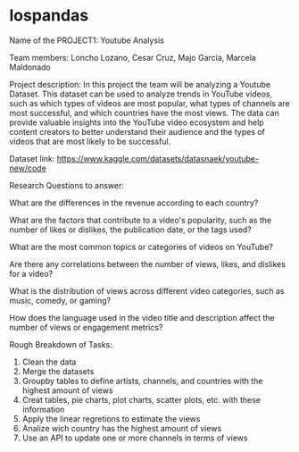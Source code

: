 # lospandas
Name of the PROJECT1: Youtube Analysis

Team members: Loncho Lozano, Cesar Cruz, Majo Garcia, Marcela Maldonado

Project description: In this project the team will be analyzing a Youtube Dataset. This dataset can be used to analyze trends in YouTube videos, such as which types of videos are most popular, what types of channels are most successful, and which countries have the most views. The data can provide valuable insights into the YouTube video ecosystem and help content creators to better understand their audience and the types of videos that are most likely to be successful.


Dataset link: https://www.kaggle.com/datasets/datasnaek/youtube-new/code


Research Questions to answer:

What are the differences in the revenue according to each country?
  
What are the factors that contribute to a video's popularity, such as the number of likes or dislikes, the publication date, or the tags used?

What are the most common topics or categories of videos on YouTube?

Are there any correlations between the number of views, likes, and dislikes for a video?

What is the distribution of views across different video categories, such as music, comedy, or gaming?

How does the language used in the video title and description affect the number of views or engagement metrics?


Rough Breakdown of Tasks:
1. Clean the data
2. Merge the datasets
3. Groupby tables to define artists, channels, and countries with the highest amount of views
4. Creat tables, pie charts, plot charts, scatter plots, etc. with these information
5. Apply the linear regretions to estimate the views 
6. Analize wich country has the highest amount of views
7. Use an API to update one or more channels in terms of views




